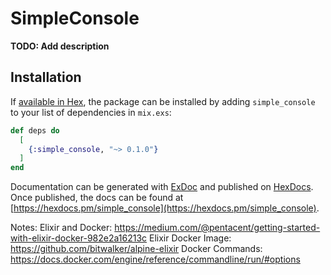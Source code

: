 # SimpleConsole

**TODO: Add description**

## Installation

If [available in Hex](https://hex.pm/docs/publish), the package can be installed
by adding `simple_console` to your list of dependencies in `mix.exs`:

```elixir
def deps do
  [
    {:simple_console, "~> 0.1.0"}
  ]
end
```

Documentation can be generated with [ExDoc](https://github.com/elixir-lang/ex_doc)
and published on [HexDocs](https://hexdocs.pm). Once published, the docs can
be found at [https://hexdocs.pm/simple_console](https://hexdocs.pm/simple_console).

Notes:
  Elixir and Docker: https://medium.com/@pentacent/getting-started-with-elixir-docker-982e2a16213c
  Elixir Docker Image: https://github.com/bitwalker/alpine-elixir
  Docker Commands: https://docs.docker.com/engine/reference/commandline/run/#options
  

